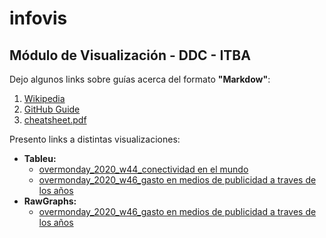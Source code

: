 # infovis
## Módulo de Visualización - DDC - ITBA

Dejo algunos links sobre guías acerca del formato **"Markdow"**:
1. [Wikipedia](https://es.wikipedia.org/wiki/Markdown)
2. [GitHub Guide](https://guides.github.com/features/mastering-markdown/)
3. [cheatsheet.pdf](https://guides.github.com/pdfs/markdown-cheatsheet-online.pdf)


Presento links a distintas visualizaciones:
* **Tableu:**
  * [overmonday_2020_w44_conectividad en el mundo](https://juanignaciosolis.github.io/infovis/ovm_2020_w44_tableu.html)
  * [overmonday_2020_w46_gasto en medios de publicidad a traves de los años](https://juanignaciosolis.github.io/infovis/ovm_2020_w46_tableu.html)
* **RawGraphs:** 
  * [overmonday_2020_w46_gasto en medios de publicidad a traves de los años](https://juanignaciosolis.github.io/infovis/ovm_2020_w46_rawgraph.html)
  

